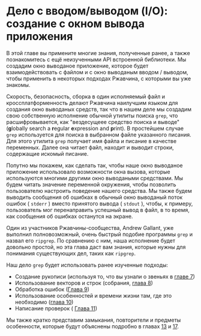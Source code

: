 # Дело с вводом/выводом (I/O): создание с окном вывода приложения

В этой главе вы примените многие знания, полученные ранее, а также познакомитесь с ещё неизученными API встроенной библиотеки. Мы создадим окно выводаное приложение, которое будет взаимодействовать с файлом и с окно выводаным вводом / выводом, чтобы применить в некоторых подходах Ржавчина, с которыми вы уже знакомы.

Скорость, безопасность, сборка в один исполняемый файл и кроссплатформенность делают Ржавчина наилучшим языком для создания окно выводаных средств, так что в нашем деле мы создадим свою собственную исполнение обычной утилиты поиска `grep`, что расшифровывается, как "вездесущеее средство поиска и выводе" (**g**lobally search a **r**egular **e**xpression and **p**rint). В простейшем случае `grep` используется для поиска в выбранном файле указанного писания. Для этого утилита `grep` получает имя файла и писание в качестве переменных. Далее она читает файл, находит и выводит строки, содержащие искомый писание.

Попутно мы покажем, как сделать так, чтобы наше окно выводаное приложение использовало возможности окна вызова, которые используются многими другими окно выводаными средствами. Мы будем читать значение переменной окружения, чтобы позволить пользователю настроить поведение нашего средства. Мы также будем выводить сообщения об ошибках в обычный окно выводаный поток ошибок ( `stderr` ) вместо принятого вывода ( `stdout` ), чтобы, к примеру, пользователь мог перенаправить успешный вывод в файл, в то время, как сообщения об ошибках останутся на экране.

Один из участников Ржавчины-сообщества, Andrew Gallant, уже выполнил полновозможный, очень быстрый подобие программы `grep` и назвал его `ripgrep`. По сравнению с ним, наша исполнение будет довольно простой, но эта глава даст вам знания, которые нужны для понимания существующих дел, таких как <code>ripgrep</code>.

Наш дело `grep` будет использовать ранее изученные подходы:

- Создание рукописи (используя то, что вы узнали о звеньях в [ главе 7]<!--  -->)
- Использование векторов и строк (собрания, [глава 8]<!--  -->)
- Обработка ошибок ([Глава 9]<!--  -->)
- Использование особенностей и времени жизни там, где это необходимо ([глава 10]<!--  -->)
- Написание проверок ( [Глава 11]<!--  -->)

Мы также кратко представим замыкания, повторители и предметы особенности, которые будут объяснены подробно в главах [13]<!--  --> и [17]<!--  -->.


[ главе 7]: ch07-00-managing-growing-projects-with-packages-crates-and-modules.html
[глава 8]: ch08-00-common-collections.html
[Глава 9]: ch09-00-error-handling.html
[глава 10]: ch10-00-generics.html
[Глава 11]: ch11-00-testing.html
[13]: ch13-00-functional-features.html
[17]: ch17-00-oop.html